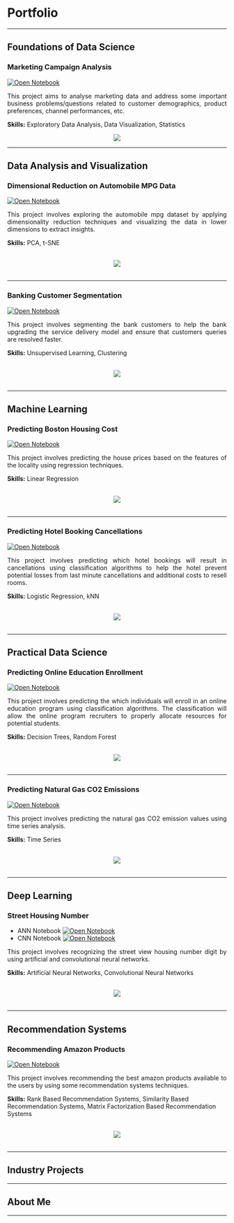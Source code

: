 # Portfolio
---
## Foundations of Data Science

### Marketing Campaign Analysis

[![Open Notebook](https://img.shields.io/badge/Jupyter-Open_Notebook-blue?logo=Jupyter)](projects/Marketing_Campaign_Analysis.html)

<div style="text-align: justify">This project aims to analyse marketing data and address some important business problems/questions related to customer demographics, product preferences, channel performances, etc.</div>

**Skills:** Exploratory Data Analysis, Data Visualization, Statistics

<center><img src="images/Marketing_Campaign.PNG"/></center>

---
## Data Analysis and Visualization

### Dimensional Reduction on Automobile MPG Data

[![Open Notebook](https://img.shields.io/badge/Jupyter-Open_Notebook-blue?logo=Jupyter)](projects/PCA_and_tSNE_Project.html)

<div style="text-align: justify">This project involves exploring the automobile mpg dataset by applying dimensionality reduction techniques and visualizing the data in lower dimensions to extract insights.</div>

**Skills:** PCA, t-SNE

<br>
<center><img src="images/Auto_MPG.PNG"/></center>
<br>

---
### Banking Customer Segmentation 

[![Open Notebook](https://img.shields.io/badge/Jupyter-Open_Notebook-blue?logo=Jupyter)](projects/Unsupervised_Learning_Project.html)

<div style="text-align: justify">This project involves segmenting the bank customers to help the bank upgrading the service delivery model and ensure that customers queries are resolved faster.</div>

**Skills:** Unsupervised Learning, Clustering

<br>
<center><img src="images/Banking.PNG"/></center>
<br>

---
## Machine Learning

### Predicting Boston Housing Cost 

[![Open Notebook](https://img.shields.io/badge/Jupyter-Open_Notebook-blue?logo=Jupyter)](projects/Boston_house_price.html)

<div style="text-align: justify">This project involves predicting the house prices based on the features of the locality using regression techniques.</div>

**Skills:** Linear Regression

<br>
<center><img src="images/Boston_House.PNG"/></center>
<br>

---

### Predicting Hotel Booking Cancellations

[![Open Notebook](https://img.shields.io/badge/Jupyter-Open_Notebook-blue?logo=Jupyter)](projects/Project_Classification_ML.html)

<div style="text-align: justify">This project involves predicting which hotel bookings will result in cancellations using classification algorithms to help the hotel prevent potential losses from last minute cancellations and additional costs to resell rooms.</div>

**Skills:** Logistic Regression, kNN

<br>
<center><img src="images/Hotel_Cancel.PNG"/></center>
<br>

---

## Practical Data Science

### Predicting Online Education Enrollment

[![Open Notebook](https://img.shields.io/badge/Jupyter-Open_Notebook-blue?logo=Jupyter)](projects/Classification_PDS.html)

<div style="text-align: justify">This project involves predicting the which individuals will enroll in an online education program using classification algorithms.  The classification will allow the online program recruiters to properly allocate resources for potential students.</div>

**Skills:** Decision Trees, Random Forest

<br>
<center><img src="images/Online_Enrollment.png"/></center>
<br>

---

### Predicting Natural Gas CO2 Emissions

[![Open Notebook](https://img.shields.io/badge/Jupyter-Open_Notebook-blue?logo=Jupyter)](projects/Natural_Gas_Emission_Time_Series.html)

<div style="text-align: justify">This project involves predicting the natural gas CO2 emission values using time series analysis.</div>

**Skills:** Time Series

<br>
<center><img src="images/Natural_Gas_CO2.png"/></center>
<br>

---

## Deep Learning

### Street Housing Number

- ANN Notebook
[![Open Notebook](https://img.shields.io/badge/Jupyter-Open_Notebook-blue?logo=Jupyter)](projects/NN_SVHN.html)
- CNN Notebook
[![Open Notebook](https://img.shields.io/badge/Jupyter-Open_Notebook-blue?logo=Jupyter)](projects/CNN_SVHN.html)

<div style="text-align: justify">This project involves recognizing the street view housing number digit by using artificial and convolutional neural networks.</div>

**Skills:** Artificial Neural Networks, Convolutional Neural Networks

<br>
<center><img src="images/Street_Number.PNG"/></center>
<br>

---

## Recommendation Systems

### Recommending Amazon Products

[![Open Notebook](https://img.shields.io/badge/Jupyter-Open_Notebook-blue?logo=Jupyter)](projects/Amazon_Recommendation_System.html)

<div style="text-align: justify">This project involves recommending the best amazon products available to the users by using some recommendation systems techniques.</div>

**Skills:** Rank Based Recommendation Systems, Similarity Based Recommendation Systems, Matrix Factorization Based Recommendation Systems

<br>
<center><img src="images/Amazon.jpg"/></center>
<br>

---

## Industry Projects

---
## About Me

---
